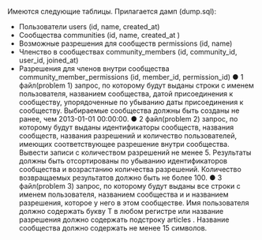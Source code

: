 Имеются следующие таблицы. Прилагается дамп (dump.sql):
- Пользователи users (id, name, created_at)
- Сообщества communities (id, name, created_at )
- Возможные разрешения для сообществ permissions (id, name)
- Членство в сообществах community_members (id, community_id, user_id, joined_at)
- Разрешения для членов внутри сообщества community_member_permissions (id, member_id, permission_id)
● 1 файл(problem 1) запрос, по которому будут выданы строки с именем
пользователя, названием сообщества, датой присоединения к сообществу,
упорядоченные по убыванию даты присоединения к сообществу. Выбираемые
сообщества должны быть созданы не ранее, чем 2013-01-01 00:00:00.
● 2 файл(problem 2) запрос, по которому будут выданы идентификаторы
сообществ, названия сообществ, названия разрешений и количество
пользователей, имеющих соответствующее разрешение внутри сообщества.
Вывести записи с количеством разрешений не менее 5. Результаты должны
быть отсортированы по убыванию идентификаторов сообщества и возрастанию
количества разрешений. Количество возвращаемых результатов должно быть
не более 100.
● 3 файл(problem 3) запрос, по которому будут выданы все строки с именем
пользователя, названием сообщества и и названием разрешения, которое у
него в этом сообществе. Имя пользователя должно содержать букву T в любом
регистре или название разрешения должно содержать подстроку articles .
Название сообщества должно содержать не менее 15 символов.